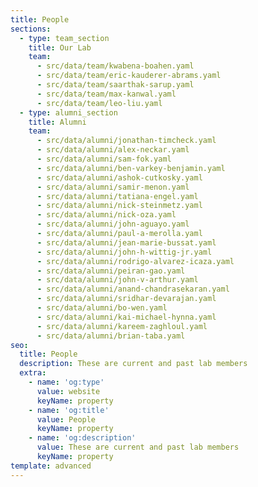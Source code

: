 ```yaml
---
title: People
sections:
  - type: team_section
    title: Our Lab
    team:
      - src/data/team/kwabena-boahen.yaml
      - src/data/team/eric-kauderer-abrams.yaml
      - src/data/team/saarthak-sarup.yaml
      - src/data/team/max-kanwal.yaml
      - src/data/team/leo-liu.yaml
  - type: alumni_section
    title: Alumni
    team:
      - src/data/alumni/jonathan-timcheck.yaml
      - src/data/alumni/alex-neckar.yaml
      - src/data/alumni/sam-fok.yaml
      - src/data/alumni/ben-varkey-benjamin.yaml
      - src/data/alumni/ashok-cutkosky.yaml
      - src/data/alumni/samir-menon.yaml
      - src/data/alumni/tatiana-engel.yaml
      - src/data/alumni/nick-steinmetz.yaml
      - src/data/alumni/nick-oza.yaml
      - src/data/alumni/john-aguayo.yaml
      - src/data/alumni/paul-a-merolla.yaml
      - src/data/alumni/jean-marie-bussat.yaml
      - src/data/alumni/john-h-wittig-jr.yaml
      - src/data/alumni/rodrigo-alvarez-icaza.yaml
      - src/data/alumni/peiran-gao.yaml
      - src/data/alumni/john-v-arthur.yaml
      - src/data/alumni/anand-chandrasekaran.yaml
      - src/data/alumni/sridhar-devarajan.yaml
      - src/data/alumni/bo-wen.yaml
      - src/data/alumni/kai-michael-hynna.yaml
      - src/data/alumni/kareem-zaghloul.yaml
      - src/data/alumni/brian-taba.yaml
seo:
  title: People
  description: These are current and past lab members
  extra:
    - name: 'og:type'
      value: website
      keyName: property
    - name: 'og:title'
      value: People
      keyName: property
    - name: 'og:description'
      value: These are current and past lab members
      keyName: property
template: advanced
---
```


